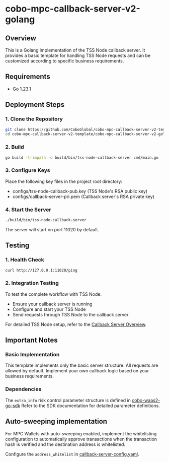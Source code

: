 # cobo-mpc-callback-server-v2-golang

## Overview

This is a Golang implementation of the TSS Node callback server. It provides a basic template for handling TSS Node requests and can be customized according to specific business requirements.

## Requirements

- Go 1.23.1

## Deployment Steps

### 1. Clone the Repository
```bash
git clone https://github.com/CoboGlobal/cobo-mpc-callback-server-v2-template.git
cd cobo-mpc-callback-server-v2-template/cobo-mpc-callback-server-v2-golang

```

### 2. Build
```bash
go build -trimpath -o build/bin/tss-node-callback-server cmd/main.go
```
### 3. Configure Keys

Place the following key files in the project root directory:

- configs/tss-node-callback-pub.key (TSS Node's RSA public key)
- configs/callback-server-pri.pem (Callback server's RSA private key)

### 4. Start the Server
```bash
./build/bin/tss-node-callback-server
```

The server will start on port 11020 by default.


## Testing

### 1. Health Check

```bash
curl http://127.0.0.1:11020/ping
```

### 2. Integration Testing

To test the complete workflow with TSS Node:

- Ensure your callback server is running
- Configure and start your TSS Node
- Send requests through TSS Node to the callback server

For detailed TSS Node setup, refer to the [Callback Server Overview](https://www.cobo.com/developers/v2/guides/mpc-wallets/server-co-signer/callback-server-overview).

## Important Notes

### Basic Implementation

This template implements only the basic server structure.
All requests are allowed by default.
Implement your own callback logic based on your business requirements.


### Dependencies

The `extra_info` risk control parameter structure is defined in [cobo-waas2-go-sdk](https://github.com/CoboGlobal/cobo-waas2-go-sdk)
Refer to the SDK documentation for detailed parameter definitions.

## Auto-sweeping implementation

For MPC Wallets with auto-sweeping enabled, implement the whitelisting configuration to automatically approve transactions
when the transaction hash is verified and the destination address is whitelisted.

Configure the `address_whitelist` in [callback-server-config.yaml](configs/callback-server-config.yaml).
